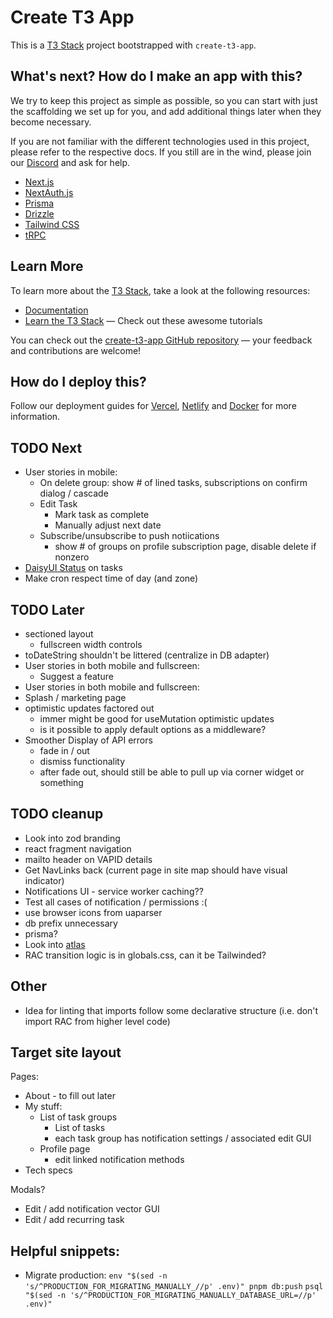 # Create T3 App

This is a [T3 Stack](https://create.t3.gg/) project bootstrapped with `create-t3-app`.

## What's next? How do I make an app with this?

We try to keep this project as simple as possible, so you can start with just the scaffolding we set up for you, and add additional things later when they become necessary.

If you are not familiar with the different technologies used in this project, please refer to the respective docs. If you still are in the wind, please join our [Discord](https://t3.gg/discord) and ask for help.

- [Next.js](https://nextjs.org)
- [NextAuth.js](https://next-auth.js.org)
- [Prisma](https://prisma.io)
- [Drizzle](https://orm.drizzle.team)
- [Tailwind CSS](https://tailwindcss.com)
- [tRPC](https://trpc.io)

## Learn More

To learn more about the [T3 Stack](https://create.t3.gg/), take a look at the following resources:

- [Documentation](https://create.t3.gg/)
- [Learn the T3 Stack](https://create.t3.gg/en/faq#what-learning-resources-are-currently-available) — Check out these awesome tutorials

You can check out the [create-t3-app GitHub repository](https://github.com/t3-oss/create-t3-app) — your feedback and contributions are welcome!

## How do I deploy this?

Follow our deployment guides for [Vercel](https://create.t3.gg/en/deployment/vercel), [Netlify](https://create.t3.gg/en/deployment/netlify) and [Docker](https://create.t3.gg/en/deployment/docker) for more information.

## TODO Next
- User stories in mobile:
  - On delete group: show # of lined tasks, subscriptions on confirm dialog / cascade
  - Edit Task
    - Mark task as complete
    - Manually adjust next date
  - Subscribe/unsubscribe to push notiications
    - show # of groups on profile subscription page, disable delete if nonzero
- [DaisyUI Status](https://daisyui.com/components/status/) on tasks
- Make cron respect time of day (and zone)

 
## TODO Later
- sectioned layout
  - fullscreen width controls
- toDateString shouldn't be littered (centralize in DB adapter)
- User stories in both mobile and fullscreen:
  - Suggest a feature
- User stories in both mobile and fullscreen:
- Splash / marketing page
- optimistic updates factored out
  - immer might be good for useMutation optimistic updates
  - is it possible to apply default options as a middleware?
- Smoother Display of API errors
  - fade in / out
  - dismiss functionality
  - after fade out, should still be able to pull up via corner widget or something

## TODO cleanup
- Look into zod branding
- react fragment navigation
- mailto header on VAPID details
- Get NavLinks back (current page in site map should have visual indicator)
- Notifications UI - service worker caching??
- Test all cases of notification / permissions :(
- use browser icons from uaparser
- db prefix unnecessary
- prisma?
- Look into [atlas](https://atlasgo.io/docs)
- RAC transition logic is in globals.css, can it be Tailwinded?

## Other
- Idea for linting that imports follow some declarative structure (i.e. don't import RAC from higher level code)

## Target site layout

Pages:
  - About - to fill out later
  - My stuff:
    - List of task groups
      - List of tasks
      - each task group has notification settings / associated edit GUI
    - Profile page
      - edit linked notification methods
  - Tech specs

Modals?
  - Edit / add notification vector GUI
  - Edit / add recurring task



## Helpful snippets:

- Migrate production:
`env "$(sed -n 's/^PRODUCTION_FOR_MIGRATING_MANUALLY_//p' .env)" pnpm db:push`
`psql "$(sed -n 's/^PRODUCTION_FOR_MIGRATING_MANUALLY_DATABASE_URL=//p' .env)"`